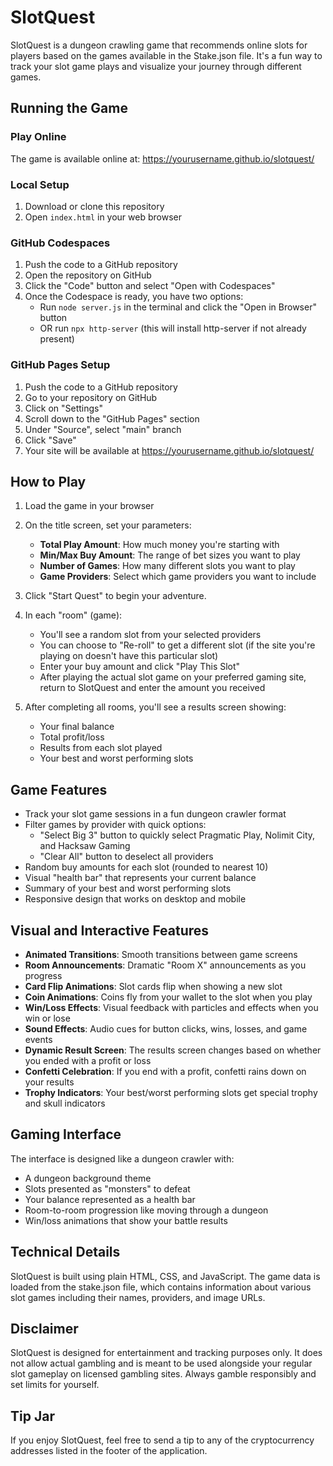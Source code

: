 # SlotQuest

SlotQuest is a dungeon crawling game that recommends online slots for players based on the games available in the Stake.json file. It's a fun way to track your slot game plays and visualize your journey through different games.

## Running the Game

### Play Online
The game is available online at: https://yourusername.github.io/slotquest/

### Local Setup
1. Download or clone this repository
2. Open `index.html` in your web browser

### GitHub Codespaces
1. Push the code to a GitHub repository
2. Open the repository on GitHub
3. Click the "Code" button and select "Open with Codespaces"
4. Once the Codespace is ready, you have two options:
   - Run `node server.js` in the terminal and click the "Open in Browser" button
   - OR run `npx http-server` (this will install http-server if not already present)

### GitHub Pages Setup
1. Push the code to a GitHub repository
2. Go to your repository on GitHub
3. Click on "Settings"
4. Scroll down to the "GitHub Pages" section
5. Under "Source", select "main" branch
6. Click "Save"
7. Your site will be available at https://yourusername.github.io/slotquest/

## How to Play
1. Load the game in your browser
2. On the title screen, set your parameters:
   - **Total Play Amount**: How much money you're starting with
   - **Min/Max Buy Amount**: The range of bet sizes you want to play
   - **Number of Games**: How many different slots you want to play
   - **Game Providers**: Select which game providers you want to include

3. Click "Start Quest" to begin your adventure.

4. In each "room" (game):
   - You'll see a random slot from your selected providers
   - You can choose to "Re-roll" to get a different slot (if the site you're playing on doesn't have this particular slot)
   - Enter your buy amount and click "Play This Slot"
   - After playing the actual slot game on your preferred gaming site, return to SlotQuest and enter the amount you received

5. After completing all rooms, you'll see a results screen showing:
   - Your final balance
   - Total profit/loss
   - Results from each slot played
   - Your best and worst performing slots

## Game Features

- Track your slot game sessions in a fun dungeon crawler format
- Filter games by provider with quick options:
  - "Select Big 3" button to quickly select Pragmatic Play, Nolimit City, and Hacksaw Gaming
  - "Clear All" button to deselect all providers
- Random buy amounts for each slot (rounded to nearest 10)
- Visual "health bar" that represents your current balance
- Summary of your best and worst performing slots
- Responsive design that works on desktop and mobile

## Visual and Interactive Features

- **Animated Transitions**: Smooth transitions between game screens
- **Room Announcements**: Dramatic "Room X" announcements as you progress
- **Card Flip Animations**: Slot cards flip when showing a new slot
- **Coin Animations**: Coins fly from your wallet to the slot when you play
- **Win/Loss Effects**: Visual feedback with particles and effects when you win or lose
- **Sound Effects**: Audio cues for button clicks, wins, losses, and game events
- **Dynamic Result Screen**: The results screen changes based on whether you ended with a profit or loss
- **Confetti Celebration**: If you end with a profit, confetti rains down on your results
- **Trophy Indicators**: Your best/worst performing slots get special trophy and skull indicators

## Gaming Interface

The interface is designed like a dungeon crawler with:
- A dungeon background theme
- Slots presented as "monsters" to defeat
- Your balance represented as a health bar
- Room-to-room progression like moving through a dungeon
- Win/loss animations that show your battle results

## Technical Details

SlotQuest is built using plain HTML, CSS, and JavaScript. The game data is loaded from the stake.json file, which contains information about various slot games including their names, providers, and image URLs.

## Disclaimer

SlotQuest is designed for entertainment and tracking purposes only. It does not allow actual gambling and is meant to be used alongside your regular slot gameplay on licensed gambling sites. Always gamble responsibly and set limits for yourself.

## Tip Jar

If you enjoy SlotQuest, feel free to send a tip to any of the cryptocurrency addresses listed in the footer of the application.
